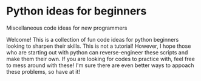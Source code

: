 # Python ideas for beginners
Miscellaneous code ideas for new programmers

Welcome! This is a collection of fun code ideas for python beginners looking to sharpen their skills.
This is not a tutorial! However, I hope those who are starting out with python can reverse-engineer these scripts and make them their own. 
If you are looking for codes to practice with, feel free to mess around with these! I'm sure there are even better ways to appoach these problems, so have at it!


